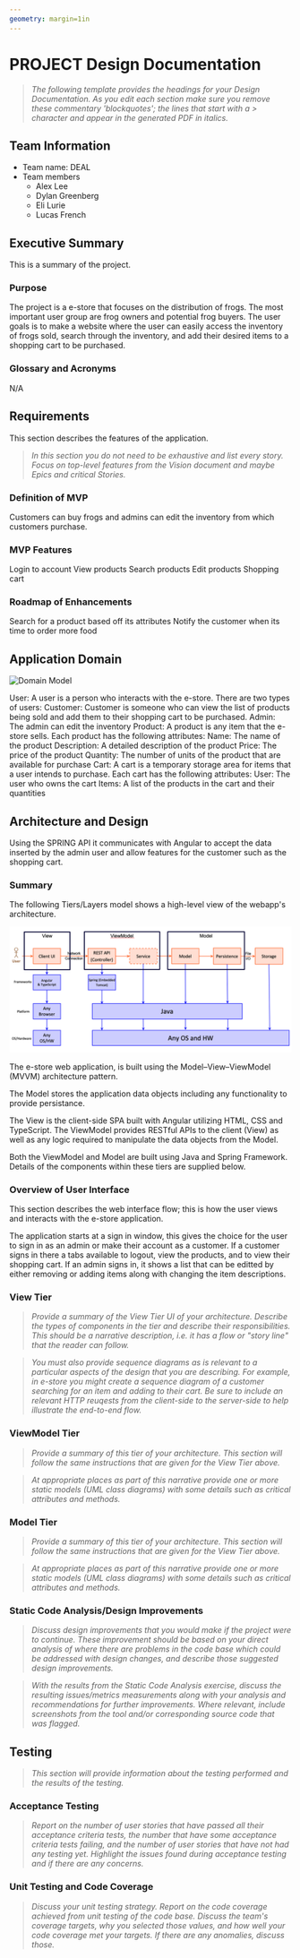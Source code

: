 ```yaml
---
geometry: margin=1in
---
```

# PROJECT Design Documentation

> _The following template provides the headings for your Design
> Documentation.  As you edit each section make sure you remove these
> commentary 'blockquotes'; the lines that start with a > character
> and appear in the generated PDF in italics._

## Team Information
* Team name: DEAL
* Team members
  * Alex Lee
  * Dylan Greenberg
  * Eli Lurie
  * Lucas French

## Executive Summary

This is a summary of the project.

### Purpose

The project is a e-store that focuses on the distribution of frogs. The most important user group are frog owners and potential frog buyers. The user goals is to make a website where the user can easily access the inventory of frogs sold, search through the inventory, and add their desired items to a shopping cart to be purchased.

### Glossary and Acronyms
N/A

## Requirements

This section describes the features of the application.

> _In this section you do not need to be exhaustive and list every
> story.  Focus on top-level features from the Vision document and
> maybe Epics and critical Stories._

### Definition of MVP
Customers can buy frogs and admins can edit the inventory from which customers purchase.

### MVP Features
Login to account
View products
Search products
Edit products
Shopping cart

### Roadmap of Enhancements
Search for a product based off its attributes
Notify the customer when its time to order more food


## Application Domain

![Domain Model](Domain-Model.png)

User: A user is a person who interacts with the e-store. 
There are two types of users: 
  Customer: Customer is someone who can view the list of products being sold and add them to their shopping cart to be purchased. 
  Admin: The admin can edit the inventory
Product: A product is any item that the e-store sells. Each product has the following attributes: 
  Name: The name of the product 
  Description: A detailed description of the product 
  Price: The price of the product 
  Quantity: The number of units of the product that are available for purchase
Cart: A cart is a temporary storage area for items that a user intends to purchase. Each cart has the following attributes: 
  User: The user who owns the cart 
  Items: A list of the products in the cart and their quantities
  
## Architecture and Design

Using the SPRING API it communicates with Angular to accept the data inserted by the admin user and allow features for the customer such as the shopping cart.

### Summary

The following Tiers/Layers model shows a high-level view of the webapp's architecture.

![The Tiers & Layers of the Architecture](architecture-tiers-and-layers.png)

The e-store web application, is built using the Model–View–ViewModel (MVVM) architecture pattern. 

The Model stores the application data objects including any functionality to provide persistance. 

The View is the client-side SPA built with Angular utilizing HTML, CSS and TypeScript. The ViewModel provides RESTful APIs to the client (View) as well as any logic required to manipulate the data objects from the Model.

Both the ViewModel and Model are built using Java and Spring Framework. Details of the components within these tiers are supplied below.


### Overview of User Interface

This section describes the web interface flow; this is how the user views and interacts
with the e-store application.

The application starts at a sign in window, this gives the choice for the user to sign in as an admin or make their account as a customer. If a customer signs in there a tabs available to logout, view the products, and to view their shopping cart. If an admin signs in, it shows a list that can be editted by either removing or adding items along with changing the item descriptions.

### View Tier
> _Provide a summary of the View Tier UI of your architecture.
> Describe the types of components in the tier and describe their
> responsibilities.  This should be a narrative description, i.e. it has
> a flow or "story line" that the reader can follow._

> _You must also provide sequence diagrams as is relevant to a particular aspects 
> of the design that you are describing.  For example, in e-store you might create a 
> sequence diagram of a customer searching for an item and adding to their cart. 
> Be sure to include an relevant HTTP reuqests from the client-side to the server-side 
> to help illustrate the end-to-end flow._


### ViewModel Tier
> _Provide a summary of this tier of your architecture. This
> section will follow the same instructions that are given for the View
> Tier above._

> _At appropriate places as part of this narrative provide one or more
> static models (UML class diagrams) with some details such as critical attributes and methods._


### Model Tier
> _Provide a summary of this tier of your architecture. This
> section will follow the same instructions that are given for the View
> Tier above._

> _At appropriate places as part of this narrative provide one or more
> static models (UML class diagrams) with some details such as critical attributes and methods._

### Static Code Analysis/Design Improvements
> _Discuss design improvements that you would make if the project were
> to continue. These improvement should be based on your direct
> analysis of where there are problems in the code base which could be
> addressed with design changes, and describe those suggested design
> improvements._

> _With the results from the Static Code Analysis exercise, 
> discuss the resulting issues/metrics measurements along with your analysis
> and recommendations for further improvements. Where relevant, include 
> screenshots from the tool and/or corresponding source code that was flagged._

## Testing
> _This section will provide information about the testing performed
> and the results of the testing._

### Acceptance Testing
> _Report on the number of user stories that have passed all their
> acceptance criteria tests, the number that have some acceptance
> criteria tests failing, and the number of user stories that
> have not had any testing yet. Highlight the issues found during
> acceptance testing and if there are any concerns._

### Unit Testing and Code Coverage
> _Discuss your unit testing strategy. Report on the code coverage
> achieved from unit testing of the code base. Discuss the team's
> coverage targets, why you selected those values, and how well your
> code coverage met your targets. If there are any anomalies, discuss
> those._
